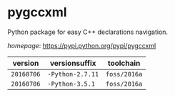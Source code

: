 # pygccxml

Python package for easy C++ declarations navigation.

*homepage*: <https://pypi.python.org/pypi/pygccxml>

version | versionsuffix | toolchain
--------|---------------|----------
``20160706`` | ``-Python-2.7.11`` | ``foss/2016a``
``20160706`` | ``-Python-3.5.1`` | ``foss/2016a``
